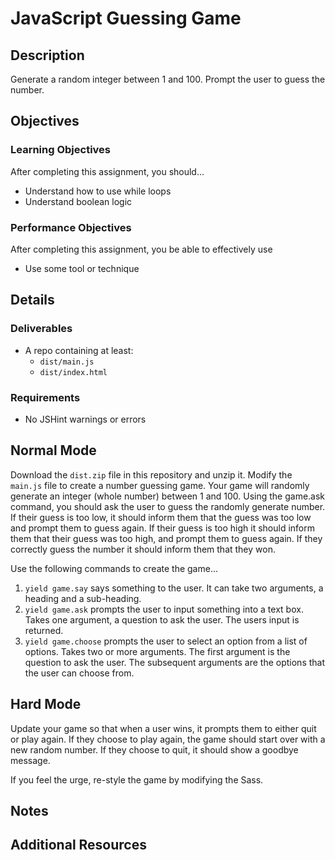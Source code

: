 # JavaScript Guessing Game

## Description
Generate a random integer between 1 and 100. Prompt the user to guess the number.


## Objectives

### Learning Objectives

After completing this assignment, you should…

* Understand how to use while loops
* Understand boolean logic


### Performance Objectives

After completing this assignment, you be able to effectively use

* Use some tool or technique



## Details

### Deliverables

* A repo containing at least:
  * `dist/main.js`
  * `dist/index.html`

### Requirements

* No JSHint warnings or errors


## Normal Mode
Download the `dist.zip` file in this repository and unzip it. Modify the `main.js` file to create a number guessing game. Your game will randomly generate an integer (whole number) between 1 and 100. Using the game.ask command, you should ask the user to guess the randomly generate number. If their guess is too low, it should inform them that the guess was too low and prompt them to guess again. If their guess is too high it should inform them that their guess was too high, and prompt them to guess again. If they correctly guess the number it should inform them that they won.

Use the following commands to create the game...

1. `yield game.say` says something to the user. It can take two arguments, a heading and a sub-heading.
2. `yield game.ask` prompts the user to input something into a text box. Takes one argument, a question to ask the user. The users input is returned.
3. `yield game.choose` prompts the user to select an option from a list of options. Takes two or more arguments. The first argument is the question to ask the user. The subsequent arguments are the options that the user can choose from.


## Hard Mode
Update your game so that when a user wins, it prompts them to either quit or play again. If they choose to play again, the game should start over with a new random number. If they choose to quit, it should show a goodbye message.

If you feel the urge, re-style the game by modifying the Sass.


## Notes

<!-- Notes go here...
 -->
## Additional Resources

<!-- * Read []()
 -->